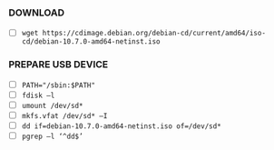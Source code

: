 ### DOWNLOAD
- [ ] `wget https://cdimage.debian.org/debian-cd/current/amd64/iso-cd/debian-10.7.0-amd64-netinst.iso`

### PREPARE USB DEVICE
- [ ] `PATH="/sbin:$PATH"`
- [ ] `fdisk –l`
- [ ] `umount /dev/sd*`
- [ ] `mkfs.vfat /dev/sd* –I`
- [ ] `dd if=debian-10.7.0-amd64-netinst.iso of=/dev/sd*`
- [ ] `pgrep –l ‘^dd$’`
